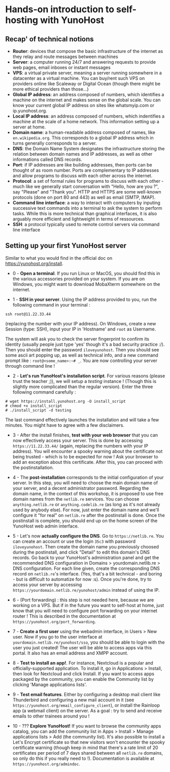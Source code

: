 # Hands-on introduction to self-hosting with YunoHost

## Recap' of technical notions

- **Router**: devices that compose the basic infrastructure of the internet as they relay and route messages between machines
- **Server**: a computer running 24/7 and answering requests to provide web pages, email inboxes or instant messages
- **VPS**: a virtual private server, meaning a server running somewhere in a datacenter as a virtual machine. You can buy/rent such VPS on providers online like Scaleway or Digital Ocean (though there might be more ethical providers than those...)
- **Global IP address**: an address composed of numbers, which identifies a machine on the internet and makes sense on the global scale. You can know your current global IP address on sites like whatsmyip.com or ip.yunohost.org.
- **Local IP address**: an address composed of numbers, which indentifies a machine at the scale of a home network. This information setting up a server at home.
- **Domain name**: a human-readable address composed of names, like `en.wikipedia.org`. This corresponds to a global IP address which in turns generally corresponds to a server.
- **DNS**: the Domain Name System designates the infrastructure storing the relation between domain names and IP addresses, as well as other informations called DNS records.
- **Port**: if IP addresses are like building addresses, then ports can be thought of as room number. Ports are complementary to IP addresses and allow programs to discuss with each other across the internet.
- **Protocol**: a set of formal rules for programs to discuss with each other - much like we generally start conversation with "Hello, how are you ?", say "Please" and "Thank you". HTTP and HTTPS are some well-known protocols (done on port 80 and 443) as well as email (SMTP, IMAP).
- **Command line interface**: a way to interact with computers by inputing successive text commands into a terminal to ask the system to perform tasks. While this is more technical than graphical interfaces, it is also arguably more efficient and lightweight in terms of ressources.
- **SSH**: a protocol typically used to remote control servers via command line interface

## Setting up your first YunoHost server

Similar to what you would find in the official doc on https://yunohost.org/install.

- 0 - **Open a terminal**. If you run Linux or MacOS, you should find this in the various accessories provided on your system. If you are on Windows, you might want to download MobaXterm somewhere on the internet.

- 1 - **SSH in your server**. Using the IP address provided to you, run the following command in your terminal : 
```
ssh root@11.22.33.44
```
(replacing the number with your IP address). On Windows, create a new Session (type: SSH), input your IP in 'Hostname' and `root` as Username.

The system will ask you to check the server fingerprint to confirm its identity (usually people just type 'yes' though it's a bad security practice :/). Then you should enter the password `iloveyunohost`. Then you should see some ascii art popping up, as well as technical info, and a new command prompt like : `root@<some_name>:~# _`. You are now controlling your server through command line !

- 2 - **Let's run YunoHost's installation script**. For various reasons (please trust the teacher ;)), we will setup a *testing* instance ! (Though this is slightly more complicated than the regular version). Enter the three following command carefully :

```
# wget https://install.yunohost.org -O install_script
# chmod +x install_script
# ./install_script -d testing
```

The last command effectively launches the installation and will take a few minutes. You might have to agree with a few disclaimers.

- 3 - After the install finishes, **test with your web browser** that you can now effectively access your server. This is done by accessing `https://11.22.33.44/` (again, replacing the numbers with your IP address). You will encounter a spooky warning about the certificate not being trusted - which is to be expected for now ! Ask your browser to add an exception about this certificate. After this, you can proceed with the postinstallation.

- 4 - The **post-installation** corresponds to the initial configuration of your server. In this step, you will need to choose the main domain name of your server, and a decent administrator password. Regarding the domain name, in the context of this workshop, it is proposed to use free domain names from the `netlib.re` services. You can choose `anything.netlib.re` or `anything.codelib.re` (as long as it's not already used by anybody else). For now, just enter the domain name and we'll configure it "for real" on `netlib.re` after the postinstall is done. Once the postinstall is complete, you should end up on the home screen of the YunoHost web admin interface.

- 5 - Let's now **actually configure the DNS**. Go to `https://netlib.re`. You can create an account or use the login `35c3` with password `iloveyunohost`. Then create the domain name you previously choosed during the postinstall, and click "Detail" to edit this domain's DNS records. Go back to your YunoHost's administration panel and get the recommended DNS configuration in Domains > yourdomain.netlib.re > DNS configuration. For each line given, create the corresponding DNS record on `netlib.re`'s interface. (Yes, that's a bit technical - and boring - but is difficult to automatize for now :s). Once you're done, try to access your server by accessing `https://yourdomain.netlib.re/yunohost/admin` instead of using the IP.

- 6 - (Port forwarding) : this step is not needed here, because we are working on a VPS. But if in the future you want to self-host at home, just know that you will need to configure port forwarding on your internet router ! This is described in the documentation at `https://yunohost.org/port_forwarding`.

- 7 - **Create a first user** using the webadmin interface, in Users > New user. Now if you go to the user interface at `yourdomain.netlib.re/yunohost/sso`, you should be able to login with the user you just created! The user will be able to access apps via this portal. It also has an email address and XMPP account.

- 8 - **Test to install an app!**. For instance, Nextcloud is a popular and officially-supported application. To install it, go in Applications > Install, then look for Nextcloud and click Install. If you want to access apps packaged by the community, you can enable the Community list by clicking 'Manage applications lists'.

- 9 - **Test email features**. Either by configuring a desktop mail client like Thunderbird and configuring a new mail account in it (see `https://yunohost.org/email_configure_client`), or install the Rainloop app (a webmail client) on the server. As a goal : try to send and receive emails to other trainees around you !

- 10 - ??? **Explore YunoHost!** If you want to browse the community apps catalog, you can add the community list in Apps > Install > Manage applications lists > Add (the community list). It's also possible to install a Let's Encrypt certificate so that new visitors won't encounter the spooky certificate warning (though keep in mind that there's a rate limit of 20 certificates per period of 7 days shared between all `netlib.re` domains, so only do this if you really need to !). Documentation is available at `https://yunohost.org/admindoc`.
